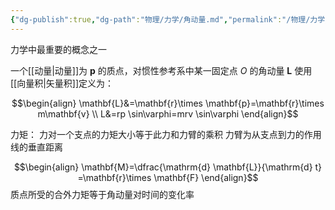 ```yaml
---
{"dg-publish":true,"dg-path":"物理/力学/角动量.md","permalink":"/物理/力学/角动量/","dgPassFrontmatter":true,"noteIcon":"","created":"2024-08-22T17:32:43.998+08:00","updated":"2024-08-23T01:23:14.591+08:00"}
---
```


力学中最重要的概念之一

一个[[动量\|动量]]为 $\mathbf{p}$ 的质点，对惯性参考系中某一固定点 $O$ 的角动量 $\mathbf{L}$ 使用[[向量积\|矢量积]]定义为：

$$\begin{align}
\mathbf{L}&=\mathbf{r}\times \mathbf{p}=\mathbf{r}\times m\mathbf{v} \\
L&=rp \sin\varphi=mrv \sin\varphi
\end{align}$$


力矩：
力对一个支点的力矩大小等于此力和力臂的乘积
力臂为从支点到力的作用线的垂直距离

$$\begin{align}
\mathbf{M}=\dfrac{\mathrm{d} \mathbf{L}}{\mathrm{d} t} =\mathbf{r}\times \mathbf{F} 
\end{align}$$
质点所受的合外力矩等于角动量对时间的变化率


